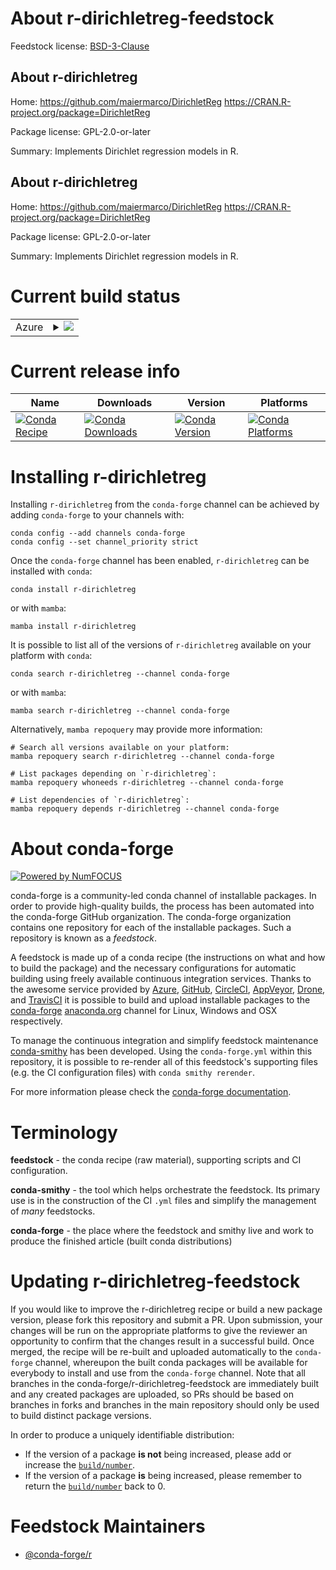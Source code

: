 About r-dirichletreg-feedstock
==============================

Feedstock license: [BSD-3-Clause](https://github.com/conda-forge/r-dirichletreg-feedstock/blob/main/LICENSE.txt)


About r-dirichletreg
--------------------

Home: https://github.com/maiermarco/DirichletReg https://CRAN.R-project.org/package=DirichletReg

Package license: GPL-2.0-or-later

Summary: Implements Dirichlet regression models in R.

About r-dirichletreg
--------------------

Home: https://github.com/maiermarco/DirichletReg https://CRAN.R-project.org/package=DirichletReg

Package license: GPL-2.0-or-later

Summary: Implements Dirichlet regression models in R.

Current build status
====================


<table>
    
  <tr>
    <td>Azure</td>
    <td>
      <details>
        <summary>
          <a href="https://dev.azure.com/conda-forge/feedstock-builds/_build/latest?definitionId=11043&branchName=main">
            <img src="https://dev.azure.com/conda-forge/feedstock-builds/_apis/build/status/r-dirichletreg-feedstock?branchName=main">
          </a>
        </summary>
        <table>
          <thead><tr><th>Variant</th><th>Status</th></tr></thead>
          <tbody><tr>
              <td>linux_64_r_base4.4</td>
              <td>
                <a href="https://dev.azure.com/conda-forge/feedstock-builds/_build/latest?definitionId=11043&branchName=main">
                  <img src="https://dev.azure.com/conda-forge/feedstock-builds/_apis/build/status/r-dirichletreg-feedstock?branchName=main&jobName=linux&configuration=linux%20linux_64_r_base4.4" alt="variant">
                </a>
              </td>
            </tr><tr>
              <td>linux_64_r_base4.5</td>
              <td>
                <a href="https://dev.azure.com/conda-forge/feedstock-builds/_build/latest?definitionId=11043&branchName=main">
                  <img src="https://dev.azure.com/conda-forge/feedstock-builds/_apis/build/status/r-dirichletreg-feedstock?branchName=main&jobName=linux&configuration=linux%20linux_64_r_base4.5" alt="variant">
                </a>
              </td>
            </tr><tr>
              <td>osx_64_r_base4.4</td>
              <td>
                <a href="https://dev.azure.com/conda-forge/feedstock-builds/_build/latest?definitionId=11043&branchName=main">
                  <img src="https://dev.azure.com/conda-forge/feedstock-builds/_apis/build/status/r-dirichletreg-feedstock?branchName=main&jobName=osx&configuration=osx%20osx_64_r_base4.4" alt="variant">
                </a>
              </td>
            </tr><tr>
              <td>osx_64_r_base4.5</td>
              <td>
                <a href="https://dev.azure.com/conda-forge/feedstock-builds/_build/latest?definitionId=11043&branchName=main">
                  <img src="https://dev.azure.com/conda-forge/feedstock-builds/_apis/build/status/r-dirichletreg-feedstock?branchName=main&jobName=osx&configuration=osx%20osx_64_r_base4.5" alt="variant">
                </a>
              </td>
            </tr><tr>
              <td>win_64_r_base4.4</td>
              <td>
                <a href="https://dev.azure.com/conda-forge/feedstock-builds/_build/latest?definitionId=11043&branchName=main">
                  <img src="https://dev.azure.com/conda-forge/feedstock-builds/_apis/build/status/r-dirichletreg-feedstock?branchName=main&jobName=win&configuration=win%20win_64_r_base4.4" alt="variant">
                </a>
              </td>
            </tr><tr>
              <td>win_64_r_base4.5</td>
              <td>
                <a href="https://dev.azure.com/conda-forge/feedstock-builds/_build/latest?definitionId=11043&branchName=main">
                  <img src="https://dev.azure.com/conda-forge/feedstock-builds/_apis/build/status/r-dirichletreg-feedstock?branchName=main&jobName=win&configuration=win%20win_64_r_base4.5" alt="variant">
                </a>
              </td>
            </tr>
          </tbody>
        </table>
      </details>
    </td>
  </tr>
</table>

Current release info
====================

| Name | Downloads | Version | Platforms |
| --- | --- | --- | --- |
| [![Conda Recipe](https://img.shields.io/badge/recipe-r--dirichletreg-green.svg)](https://anaconda.org/conda-forge/r-dirichletreg) | [![Conda Downloads](https://img.shields.io/conda/dn/conda-forge/r-dirichletreg.svg)](https://anaconda.org/conda-forge/r-dirichletreg) | [![Conda Version](https://img.shields.io/conda/vn/conda-forge/r-dirichletreg.svg)](https://anaconda.org/conda-forge/r-dirichletreg) | [![Conda Platforms](https://img.shields.io/conda/pn/conda-forge/r-dirichletreg.svg)](https://anaconda.org/conda-forge/r-dirichletreg) |

Installing r-dirichletreg
=========================

Installing `r-dirichletreg` from the `conda-forge` channel can be achieved by adding `conda-forge` to your channels with:

```
conda config --add channels conda-forge
conda config --set channel_priority strict
```

Once the `conda-forge` channel has been enabled, `r-dirichletreg` can be installed with `conda`:

```
conda install r-dirichletreg
```

or with `mamba`:

```
mamba install r-dirichletreg
```

It is possible to list all of the versions of `r-dirichletreg` available on your platform with `conda`:

```
conda search r-dirichletreg --channel conda-forge
```

or with `mamba`:

```
mamba search r-dirichletreg --channel conda-forge
```

Alternatively, `mamba repoquery` may provide more information:

```
# Search all versions available on your platform:
mamba repoquery search r-dirichletreg --channel conda-forge

# List packages depending on `r-dirichletreg`:
mamba repoquery whoneeds r-dirichletreg --channel conda-forge

# List dependencies of `r-dirichletreg`:
mamba repoquery depends r-dirichletreg --channel conda-forge
```


About conda-forge
=================

[![Powered by
NumFOCUS](https://img.shields.io/badge/powered%20by-NumFOCUS-orange.svg?style=flat&colorA=E1523D&colorB=007D8A)](https://numfocus.org)

conda-forge is a community-led conda channel of installable packages.
In order to provide high-quality builds, the process has been automated into the
conda-forge GitHub organization. The conda-forge organization contains one repository
for each of the installable packages. Such a repository is known as a *feedstock*.

A feedstock is made up of a conda recipe (the instructions on what and how to build
the package) and the necessary configurations for automatic building using freely
available continuous integration services. Thanks to the awesome service provided by
[Azure](https://azure.microsoft.com/en-us/services/devops/), [GitHub](https://github.com/),
[CircleCI](https://circleci.com/), [AppVeyor](https://www.appveyor.com/),
[Drone](https://cloud.drone.io/welcome), and [TravisCI](https://travis-ci.com/)
it is possible to build and upload installable packages to the
[conda-forge](https://anaconda.org/conda-forge) [anaconda.org](https://anaconda.org/)
channel for Linux, Windows and OSX respectively.

To manage the continuous integration and simplify feedstock maintenance
[conda-smithy](https://github.com/conda-forge/conda-smithy) has been developed.
Using the ``conda-forge.yml`` within this repository, it is possible to re-render all of
this feedstock's supporting files (e.g. the CI configuration files) with ``conda smithy rerender``.

For more information please check the [conda-forge documentation](https://conda-forge.org/docs/).

Terminology
===========

**feedstock** - the conda recipe (raw material), supporting scripts and CI configuration.

**conda-smithy** - the tool which helps orchestrate the feedstock.
                   Its primary use is in the construction of the CI ``.yml`` files
                   and simplify the management of *many* feedstocks.

**conda-forge** - the place where the feedstock and smithy live and work to
                  produce the finished article (built conda distributions)


Updating r-dirichletreg-feedstock
=================================

If you would like to improve the r-dirichletreg recipe or build a new
package version, please fork this repository and submit a PR. Upon submission,
your changes will be run on the appropriate platforms to give the reviewer an
opportunity to confirm that the changes result in a successful build. Once
merged, the recipe will be re-built and uploaded automatically to the
`conda-forge` channel, whereupon the built conda packages will be available for
everybody to install and use from the `conda-forge` channel.
Note that all branches in the conda-forge/r-dirichletreg-feedstock are
immediately built and any created packages are uploaded, so PRs should be based
on branches in forks and branches in the main repository should only be used to
build distinct package versions.

In order to produce a uniquely identifiable distribution:
 * If the version of a package **is not** being increased, please add or increase
   the [``build/number``](https://docs.conda.io/projects/conda-build/en/latest/resources/define-metadata.html#build-number-and-string).
 * If the version of a package **is** being increased, please remember to return
   the [``build/number``](https://docs.conda.io/projects/conda-build/en/latest/resources/define-metadata.html#build-number-and-string)
   back to 0.

Feedstock Maintainers
=====================

* [@conda-forge/r](https://github.com/orgs/conda-forge/teams/r/)

